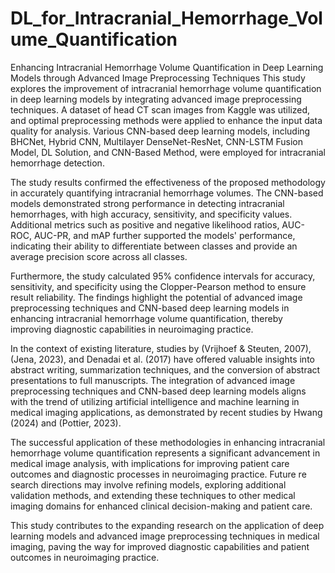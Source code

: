 # DL_for_Intracranial_Hemorrhage_Volume_Quantification
Enhancing Intracranial Hemorrhage Volume Quantification in Deep Learning Models through Advanced Image Preprocessing Techniques
This study explores the improvement of intracranial hemorrhage volume quantification in deep learning models by integrating advanced image preprocessing techniques. A dataset of head CT scan images from Kaggle was utilized, and optimal preprocessing methods were applied to enhance the input data quality for analysis. Various CNN-based deep learning models, including BHCNet, Hybrid CNN, Multilayer DenseNet-ResNet, CNN-LSTM Fusion Model, DL Solution, and CNN-Based Method, were employed for intracranial hemorrhage detection.

The study results confirmed the effectiveness of the proposed methodology in accurately quantifying intracranial hemorrhage volumes. The CNN-based models demonstrated strong performance in detecting intracranial hemorrhages, with high accuracy, sensitivity, and specificity values. Additional metrics such as positive and negative likelihood ratios, AUC-ROC, AUC-PR, and mAP further supported the models' performance, indicating their ability to differentiate between classes and provide an average precision score across all classes.

Furthermore, the study calculated 95% confidence intervals for accuracy, sensitivity, and specificity using the Clopper-Pearson method to ensure result reliability. The findings highlight the potential of advanced image preprocessing techniques and CNN-based deep learning models in enhancing intracranial hemorrhage volume quantification, thereby improving diagnostic capabilities in neuroimaging practice.

In the context of existing literature, studies by (Vrijhoef & Steuten, 2007), (Jena, 2023), and Denadai et al. (2017) have offered valuable insights into abstract writing, summarization techniques, and the conversion of abstract presentations to full manuscripts. The integration of advanced image preprocessing techniques and CNN-based deep learning models aligns with the trend of utilizing artificial intelligence and machine learning in medical imaging applications, as demonstrated by recent studies by Hwang (2024) and (Pottier, 2023).

The successful application of these methodologies in enhancing intracranial hemorrhage volume quantification represents a significant advancement in medical image analysis, with implications for improving patient care outcomes and diagnostic processes in neuroimaging practice. Future re search directions may involve refining models, exploring additional validation methods, and extending these techniques to other medical imaging domains for enhanced clinical decision-making and patient care.

This study contributes to the expanding research on the application of deep learning models and advanced image preprocessing techniques in medical imaging, paving the way for improved diagnostic capabilities and patient outcomes in neuroimaging practice.
